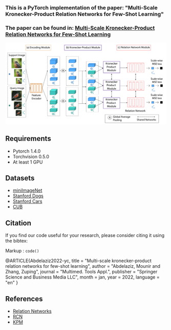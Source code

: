 ### This is a PyTorch implementation of the paper: "Multi-Scale Kronecker-Product Relation Networks for Few-Shot Learning"

### The paper can be found in: [Multi-Scale Kronecker-Product Relation Networks for Few-Shot Learning](https://link.springer.com/article/10.1007/s11042-021-11735-w) 

![ScreenShot](/images/framework.png)

## Requirements

* Pytorch 1.4.0
* Torchvision 0.5.0
* At least 1 GPU

## Datasets

* [miniImageNet](https://drive.google.com/open?id=0B3Irx3uQNoBMQ1FlNXJsZUdYWEE)
* [Stanford Dogs](http://vision.stanford.edu/aditya86/ImageNetDogs/)
* [Stanford Cars](https://ai.stanford.edu/~jkrause/cars/car_dataset.html)
* [CUB](http://www.vision.caltech.edu/visipedia/CUB-200.html)

## Citation
If you find our code useful for your research, please consider citing it using the bibtex:

Markup :  `code()`

@ARTICLE{Abdelaziz2022-yc,
  title     = "Multi-scale kronecker-product relation networks for few-shot
               learning",
  author    = "Abdelaziz, Mounir and Zhang, Zuping",
  journal   = "Multimed. Tools Appl.",
  publisher = "Springer Science and Business Media LLC",
  month     =  jan,
  year      =  2022,
  language  = "en"
}

## References 

* [Relation Networks](https://github.com/floodsung/LearningToCompare_FSL)
* [RCN](https://github.com/chrisyxue/RCN_for_Interpretable_few_shot)
* [KPM](https://github.com/YantaoShen/kpm_rw_person_reid)


